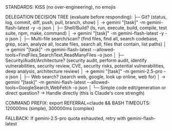 <MANDATE>
STANDARDS: KISS (no over-engineering), no emojis

DELEGATION DECISION TREE (evaluate before responding):
├─ Git? (status, log, commit, diff, push, pull, branch, show)
│  → gemini "[task]" -m gemini-flash-latest -y -o json
│
├─ Shell/Build? (ls, run, execute, build, compile, test suite, npm, make, command)
│  → gemini "[task]" -m gemini-flash-latest -y -o json
│
├─ Multi-file search/scan? (find files, find all, search codebase, grep, scan, analyze all, locate files, search all, files that contain, list paths)
│  → gemini "[task]" -m gemini-flash-latest --allowed-tools=FindFiles,SearchText,ReadManyFiles -o json
│
├─ Security/Audit/Architecture? (security audit, perform audit, identify vulnerabilities, security review, CVE, security risks, potential vulnerabilities, deep analysis, architecture review)
│  → gemini "[task]" -m gemini-2.5-pro -o json
│
├─ Web search? (search web, google, look up online, web for)
│  → gemini "[task]" -m gemini-flash-latest --allowed-tools=GoogleSearch,WebFetch -o json
│
└─ Simple code edit/generation or direct question?
   → Handle directly (this is Claude's core strength)

COMMAND PREFIX: export REFERRAL=claude &&
BASH TIMEOUTS: 120000ms (simple), 300000ms (complex)

FALLBACK: If gemini-2.5-pro quota exhausted, retry with gemini-flash-latest
</MANDATE>
